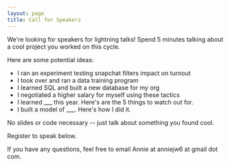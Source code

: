 ```yaml
---
layout: page
title: Call for Speakers
---
```


We're looking for speakers for lightning talks! Spend 5 minutes talking about a cool project you worked on this cycle.

Here are some potential ideas:

* I ran an experiment testing snapchat filters impact on turnout
* I took over and ran a data training program
* I learned SQL and built a new database for my org
* I negotiated a higher salary for myself using these tactics
* I learned ___ this year. Here's are the 5 things to watch out for.
* I built a model of ___. Here's how I did it.

No slides or code necessary -- just talk about something you found cool.

Register to speak below.

If you have any questions, feel free to email Annie at anniejw6 at gmail dot com.

<script type='text/javascript' src='https://d1aqhv4sn5kxtx.cloudfront.net/actiontag/at.js' crossorigin='anonymous'></script>
 <div class="ngp-form"
    data-form-url="https://actions.everyaction.com/v1/Forms/COZ0m48iw0qne0UT80fRNA2"
    data-fastaction-endpoint="https://fastaction.ngpvan.com"
    data-inline-errors="true"
    data-fastaction-nologin="true"
    data-databag="everybody">
</div>
